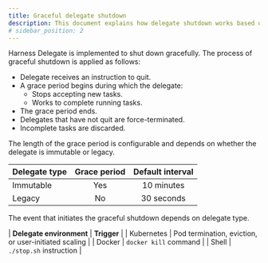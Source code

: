 ```yaml
---
title: Graceful delegate shutdown
description: This document explains how delegate shutdown works based on delegate type and environment.
# sidebar_position: 2
---
```


Harness Delegate is implemented to shut down gracefully. The process of graceful shutdown is applied as follows:

- Delegate receives an instruction to quit.
- A grace period begins during which the delegate:
  + Stops accepting new tasks.
  + Works to complete running tasks.
- The grace period ends.
- Delegates that have not quit are force-terminated.
- Incomplete tasks are discarded.

The length of the grace period is configurable and depends on whether the delegate is immutable or legacy. 

| **Delegate type** | **Grace period** | **Default interval** |
| :-- | :--: | :--: |
| Immutable | Yes | 10 minutes |
| Legacy | No | 30 seconds |

The event that initiates the graceful shutdown depends on delegate type.

| **Delegate environment** | **Trigger** |
| Kubernetes | Pod termination, eviction, or user-initiated scaling |
| Docker | `docker kill` command |
| Shell | `./stop.sh` instruction |
